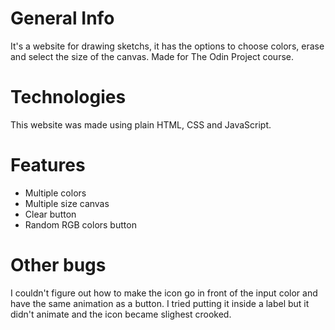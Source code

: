 
# General Info
It's a website for drawing sketchs, it has the options to choose colors, erase and select the size of the canvas. Made for The Odin Project course.

# Technologies
This website was made using plain HTML, CSS and JavaScript.

# Features
* Multiple colors
* Multiple size canvas
* Clear button
* Random RGB colors button

# Other bugs
I couldn't figure out how to make the icon go in front of the input color and have the same animation as a button. I tried putting it inside a label but it didn't animate and the icon became slighest crooked.
